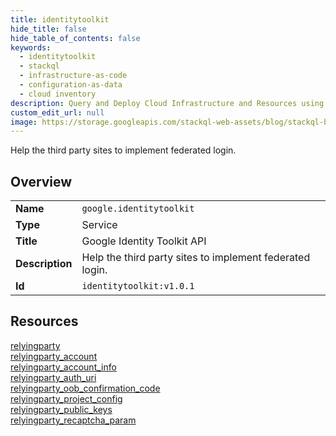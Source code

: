 ```yaml
---
title: identitytoolkit
hide_title: false
hide_table_of_contents: false
keywords:
  - identitytoolkit
  - stackql
  - infrastructure-as-code
  - configuration-as-data
  - cloud inventory
description: Query and Deploy Cloud Infrastructure and Resources using SQL
custom_edit_url: null
image: https://storage.googleapis.com/stackql-web-assets/blog/stackql-blog-post-featured-image.png
---
```

Help the third party sites to implement federated login.  
    

## Overview
<table><tbody>
<tr><td><b>Name</b></td><td><code>google.identitytoolkit</code></td></tr>
<tr><td><b>Type</b></td><td>Service</td></tr>
<tr><td><b>Title</b></td><td>Google Identity Toolkit API</td></tr>
<tr><td><b>Description</b></td><td>Help the third party sites to implement federated login.</td></tr>
<tr><td><b>Id</b></td><td><code>identitytoolkit:v1.0.1</code></td></tr>
</tbody></table>

## Resources
<div class="row">
<div class="providerDocColumn">
<a href="/providers/google/identitytoolkit/relyingparty/">relyingparty</a><br />
<a href="/providers/google/identitytoolkit/relyingparty_account/">relyingparty_account</a><br />
<a href="/providers/google/identitytoolkit/relyingparty_account_info/">relyingparty_account_info</a><br />
<a href="/providers/google/identitytoolkit/relyingparty_auth_uri/">relyingparty_auth_uri</a><br />
</div>
<div class="providerDocColumn">
<a href="/providers/google/identitytoolkit/relyingparty_oob_confirmation_code/">relyingparty_oob_confirmation_code</a><br />
<a href="/providers/google/identitytoolkit/relyingparty_project_config/">relyingparty_project_config</a><br />
<a href="/providers/google/identitytoolkit/relyingparty_public_keys/">relyingparty_public_keys</a><br />
<a href="/providers/google/identitytoolkit/relyingparty_recaptcha_param/">relyingparty_recaptcha_param</a><br />
</div>
</div>
